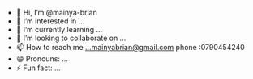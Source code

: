 - 👋 Hi, I’m @mainya-brian
- 👀 I’m interested in ...
- 🌱 I’m currently learning ...
- 💞️ I’m looking to collaborate on ...
- 📫 How to reach me ...mainyabrian@gmail.com
phone :0790454240
- 😄 Pronouns: ...
- ⚡ Fun fact: ...

<!---
mainya-brian/mainya-brian is a ✨ special ✨ repository because its `README.md` (this file) appears on your GitHub profile.
You can click the Preview link to take a look at your changes.
--->
